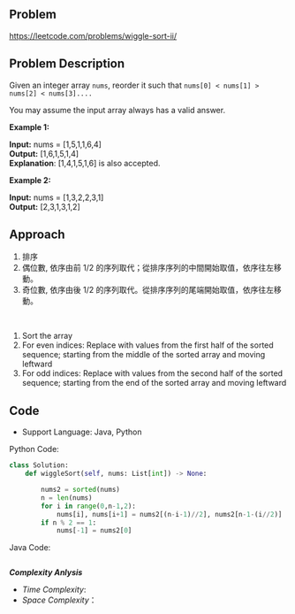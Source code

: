 ## Problem

https://leetcode.com/problems/wiggle-sort-ii/

## Problem Description

Given an integer array `nums`, reorder it such that `nums[0] < nums[1] > nums[2] < nums[3]....`

You may assume the input array always has a valid answer.

**Example 1:**

**Input:** nums = [1,5,1,1,6,4]  <br>
**Output:** [1,6,1,5,1,4]  <br>
**Explanation**: [1,4,1,5,1,6] is also accepted.  <br>

**Example 2:**

**Input:** nums = [1,3,2,2,3,1]  <br>
**Output:** [2,3,1,3,1,2]  <br>

## Approach
1. 排序
2. 偶位數, 依序由前 1/2 的序列取代；從排序序列的中間開始取值，依序往左移動。
3. 奇位數, 依序由後 1/2 的序列取代。從排序序列的尾端開始取值，依序往左移動。

<br>

1. Sort the array
2. For even indices: Replace with values from the first half of the sorted sequence; starting from the middle of the sorted array and moving leftward
3. For odd indices: Replace with values from the second half of the sorted sequence; starting from the end of the sorted array and moving leftward

## Code

- Support Language: Java, Python

Python Code:

```py
class Solution:
    def wiggleSort(self, nums: List[int]) -> None:

        nums2 = sorted(nums)
        n = len(nums)
        for i in range(0,n-1,2):
            nums[i], nums[i+1] = nums2[(n-i-1)//2], nums2[n-1-(i//2)]
        if n % 2 == 1:
            nums[-1] = nums2[0]
```

Java Code:

```

```

**_Complexity Anlysis_**

- _Time Complexity_: 
- _Space Complexity_：
